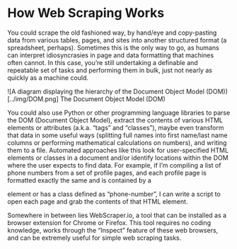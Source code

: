 # How Web Scraping Works

You could scrape the old fashioned way, by hand/eye and copy-pasting data from various tables, pages, and sites into another structured format (a spreadsheet, perhaps). Sometimes this is the only way to go, as humans can interpret idiosyncrasies in page and data formatting that machines often cannot. In this case, you’re still undertaking a definable and repeatable set of tasks and performing them in bulk, just not nearly as quickly as a machine could.

![A diagram displaying the hierarchy of the Document Object Model (DOM))[../img/DOM.png]
The Document Object Model (DOM)

You could also use Python or other programming language libraries to parse the DOM (Document Object Model), extract the contents of various HTML elements or attributes (a.k.a. “tags” and “classes”), maybe even transform that data in some useful ways (splitting full names into first name/last name columns or performing mathematical calculations on numbers), and writing them to a file. Automated approaches like this look for user-specified HTML elements or classes in a document and/or identify locations within the DOM where the user expects to find data. For example, if I’m compiling a list of phone numbers from a set of profile pages, and each profile page is formatted exactly the same and is contained by a <p> element or has a class defined as “phone-number”, I can write a script to open each page and grab the contents of that HTML element. 

Somewhere in between lies WebScraper.io, a tool that can be installed as a browser extension for Chrome or Firefox. This tool requires no coding knowledge, works through the “Inspect” feature of these web browsers, and can be extremely useful for simple web scraping tasks. 
